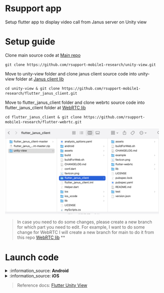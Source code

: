 # Rsupport app

Setup flutter app to display video call from Janus server on Unity view

# Setup guide

Clone main source code at [Main repo](https://github.com/rsupport-mobile1-research/unity-view)
```
git clone https://github.com/rsupport-mobile1-research/unity-view.git
```

Move to unity-view folder and clone janus client source code into unity-view folder at [Janus client lib](https://github.com/rsupport-mobile1-research/flutter_janus_client)
```
cd unity-view & git clone https://github.com/rsupport-mobile1-research/flutter_janus_client.git
```
Move to flutter_janus_client folder and clone webrtc source code into flutter_janus_client folder at [WebRTC lib](https://github.com/rsupport-mobile1-research/flutter-webrtc)

```
cd flutter_janus_client & git clone https://github.com/rsupport-mobile1-research/flutter-webrtc.git
```

![Alt text](/images/flutter_setup_guide_1.png "Guide 1")

> In case you need to do some changes, please create a new branch for which part you need to edit. For example, I want to do some change for WebRTC I will create a new branch for main to do it from this repo [WebRTC lib](https://github.com/rsupport-mobile1-research/flutter-webrtc) **


# Launch code

<details>
 <summary>:information_source: <b>Android</b></summary>


Build androidlibrary from Unity
- [Install Unity](https://unity.com/download)
- Open source code Unity in **unity/DemoApp**

![Alt text](/images/flutter_setup_guide_2.png "Guide 2")

Config build setting for android on Unity. Select **File -> Build Settings**. In the window, select Android platform and click on Player Settings below of the window. Select Player and find Multithreaded Rendering* option. We need to disable this option.

![Alt text](/images/flutter_setup_guide_3.png "Guide 3")

Make sure **Export Project** is on

![Alt text](/images/flutter_setup_guide_3.1.png "Guide 3.1")

Close the window and click on Switch Plaform on Build Settings popup & close the popup. Select **Flutter -> Export Android Plugin**. After done this step we will see unityLibrary under Android folder.

Continue to change config NDK on android. We need to add **ndk.dir in local.properties** of android folder at **unity-view/android/local.properties** with
```
 ndk.dir=/Applications/Unity/Hub/Editor/[ndk version]/PlaybackEngines/AndroidPlayer/NDK
```
> Make sure you get the correct version of ndk by move to /Applications/Unity/Hub/Editor/ to get it

![Alt text](/images/flutter_setup_guide_4.png "Guide 4")

Open unity_view folder by android studio. Add unity-classes.jar in android/unityLibrary as a library by right click on unity-classes.jar -> Add as library...

![Alt text](/images/flutter_setup_guide_5.png "Guide 5")

Check if there are missing some files arcore_client.aar, ARPresto.aar, unityandroidpermissions.aar, UnityARCore.aar.
> If missing, check config build on Unity setting again

Start an android device to build the app.

</details>

<details>
 <summary>:information_source: <b>iOS</b></summary>


Build iOS library from Unity
- [Install Unity](https://unity.com/download)
- Open source code Unity in **unity/DemoApp**

![Alt text](/images/flutter_setup_guide_2.png "Guide 2")

Then you do following Steps like this:

> <b> Step 1 </b>
 Select menu 'File' -> Build Setting
 
![Alt text](/images/ios_setup_1.png)

> <b> Step 2 </b>
 Build Setting Panel Appear -> choose iOS -> Click Switch platform
 
 ![Alt text](/images/ios_setup_2.png)
 
</details>

> Reference docs: [Flutter Unity View](https://github.com/juicycleff/flutter-unity-view-widget)
